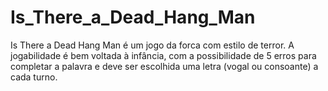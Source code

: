 # Is_There_a_Dead_Hang_Man

Is There a Dead Hang Man é um jogo da forca com estilo de terror. A jogabilidade é bem voltada à infância, com a possibilidade de 5 erros para completar a palavra e deve ser escolhida uma letra (vogal ou consoante) a cada turno. 

#
